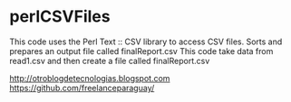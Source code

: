 perlCSVFiles
============

This code uses the Perl Text :: CSV library to access CSV files. Sorts and prepares an output file called finalReport.csv
This code take data from read1.csv and then create a file called finalReport.csv

http://otroblogdetecnologias.blogspot.com
https://github.com/freelanceparaguay/

